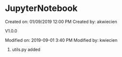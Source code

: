 # JupyterNotebook

Created on:  01/09/2019 12:00 PM
Created by:  akwiecien

V1.0.0

Modified on: 2019-09-01 3:40 PM
Modified by: kwiecien

 1. utils.py added